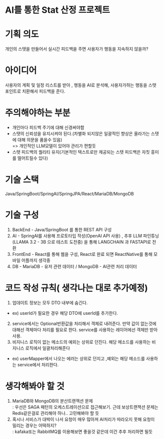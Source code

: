 # AI를 통한 Stat 산정 프로젝트

# 기획 의도 
개인의 스탯을 만들어서 실시간 피드백을 주면 사용자가 행동을 지속하지 않을까?

# 아이디어
사용자의 계획 및 일정 리스트를 받아 , 행동을 AI로 분석해, 사용자가하는 행동을 스탯포인트로 치환해서 피드백을 준다.

# 주의해야하는 부분
- 개인마다 피드백 주기에 대해 신경써야함
- 스탯의 신뢰성을 유지시켜야 된다.(차별화 되지않은 일괄적인 향상은 올라가는 스탯에 대해 의문을 품을수 있음)<br>
  => 개인적인 LLM모델이 있어야 관리가 편할듯
- 스탯 피드백의 퀄리티 유지(기본적인 텍스트로만 제공되는 스탯 피드백은 자칫 흥미를 떨어트릴수 있다)

# 기술 스택
Java/SpringBoot/SpringAI/SpringJPA/React/MariaDB/MongoDB <br>

# 기술 구성
1. BackEnd - Java/SpringBoot 를 통한 REST API 구성 <br>
2. AI - SpringAI를 사용해 프로토타입 작성(OpenAI API 사용) , 추후 LLM 파인튜닝(LLAMA 3.2 - 3B 으로 테스트 도전중) 을 통해 LANGCHAIN 과 FASTAPI로 전환  <br>
3. FrontEnd - React를 통해 웹을 구성, React로 완료 되면 ReactNative를 통해 모바일 어플까지 생각중 <br>
4. DB - MariaDB - 유저 관련 데이터 / MongoDB - AI관련 처리 데이터


# 코드 작성 규칙( 생각나는 대로 추가예정)

1. 업데이트 정보는 모두 DTO 내부에 숨긴다.
- ex) userId가 필요한 경우 해당 DTO에 userId를 추가한다.

2. service에서는 Optional반환값을 처리해서 객체로 내려준다. 만약 값이 없는것에 대해선 객체마다 처리를 필요로 한다. service를 사용하는 레이어에선 객체만 받아 사용.
3. 비지니스 로직이 없는 메소드의 예외는 상위로 던진다. 해당 메소드를 사용하는 비지니스 로직에서 일괄처리해준다
- ex) userMapper에서 나오는 에러는 상위로 던지고 ,예외는 해당 메소드를 사용하는 service에서 처리한다.


# 생각해봐야 할 것
1.  MariaDB와 MongoDB의 분산트랜잭션 문제 <br>
: 우선은 SAGA 패턴의 오케스트레이션으로 접근해보기. 근데 보상트랜잭션 문제는 Redis같은걸로 관리해야 하나.. 고민해봐야 할 듯
2. 혹시나 서비스가 대박이 나서 요청이 매우 많아져 AI처리가 따라오지 못해 요청이 밀리는 경우는 어떡하지? <br>
: kafaka또는 RabbitMQ를 이용해보면 좋을것 같은데 이건 추후 처리하면 될듯

